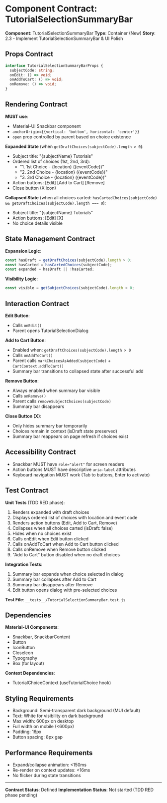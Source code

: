 # Component Contract: TutorialSelectionSummaryBar

**Component**: TutorialSelectionSummaryBar
**Type**: Container (New)
**Story**: 2.3 - Implement TutorialSelectionSummaryBar & UI Polish

## Props Contract

```typescript
interface TutorialSelectionSummaryBarProps {
  subjectCode: string;
  onEdit: () => void;
  onAddToCart: () => void;
  onRemove: () => void;
}
```

## Rendering Contract

**MUST use**:
- Material-UI Snackbar component
- `anchorOrigin={{vertical: 'bottom', horizontal: 'center'}}`
- `open` prop controlled by parent based on choice existence

**Expanded State** (when `getDraftChoices(subjectCode).length > 0`):
- Subject title: "{subjectName} Tutorials"
- Ordered list of choices (1st, 2nd, 3rd):
  - "1. 1st Choice - {location} ({eventCode})"
  - "2. 2nd Choice - {location} ({eventCode})"
  - "3. 3rd Choice - {location} ({eventCode})"
- Action buttons: [Edit] [Add to Cart] [Remove]
- Close button (X icon)

**Collapsed State** (when all choices carted: `hasCartedChoices(subjectCode) && getDraftChoices(subjectCode).length === 0`):
- Subject title: "{subjectName} Tutorials"
- Action buttons: [Edit] [X]
- No choice details visible

## State Management Contract

**Expansion Logic**:
```javascript
const hasDraft = getDraftChoices(subjectCode).length > 0;
const hasCarted = hasCartedChoices(subjectCode);
const expanded = hasDraft || !hasCarted;
```

**Visibility Logic**:
```javascript
const visible = getSubjectChoices(subjectCode).length > 0;
```

## Interaction Contract

**Edit Button**:
- Calls `onEdit()`
- Parent opens TutorialSelectionDialog

**Add to Cart Button**:
- Enabled when: `getDraftChoices(subjectCode).length > 0`
- Calls `onAddToCart()`
- Parent calls `markChoicesAsAdded(subjectCode)` + `CartContext.addToCart()`
- Summary bar transitions to collapsed state after successful add

**Remove Button**:
- Always enabled when summary bar visible
- Calls `onRemove()`
- Parent calls `removeSubjectChoices(subjectCode)`
- Summary bar disappears

**Close Button (X)**:
- Only hides summary bar temporarily
- Choices remain in context (isDraft state preserved)
- Summary bar reappears on page refresh if choices exist

## Accessibility Contract

- Snackbar MUST have `role="alert"` for screen readers
- Action buttons MUST have descriptive `aria-label` attributes
- Keyboard navigation MUST work (Tab to buttons, Enter to activate)

## Test Contract

**Unit Tests** (TDD RED phase):
1. Renders expanded with draft choices
2. Displays ordered list of choices with location and event code
3. Renders action buttons (Edit, Add to Cart, Remove)
4. Collapses when all choices carted (isDraft: false)
5. Hides when no choices exist
6. Calls onEdit when Edit button clicked
7. Calls onAddToCart when Add to Cart button clicked
8. Calls onRemove when Remove button clicked
9. "Add to Cart" button disabled when no draft choices

**Integration Tests**:
1. Summary bar expands when choice selected in dialog
2. Summary bar collapses after Add to Cart
3. Summary bar disappears after Remove
4. Edit button opens dialog with pre-selected choices

**Test File**: `__tests__/TutorialSelectionSummaryBar.test.js`

## Dependencies

**Material-UI Components**:
- Snackbar, SnackbarContent
- Button
- IconButton
- CloseIcon
- Typography
- Box (for layout)

**Context Dependencies**:
- TutorialChoiceContext (useTutorialChoice hook)

## Styling Requirements

- Background: Semi-transparent dark background (MUI default)
- Text: White for visibility on dark background
- Max width: 600px on desktop
- Full width on mobile (<600px)
- Padding: 16px
- Button spacing: 8px gap

## Performance Requirements

- Expand/collapse animation: <150ms
- Re-render on context updates: <16ms
- No flicker during state transitions

---

**Contract Status**: Defined
**Implementation Status**: Not started (TDD RED phase pending)
